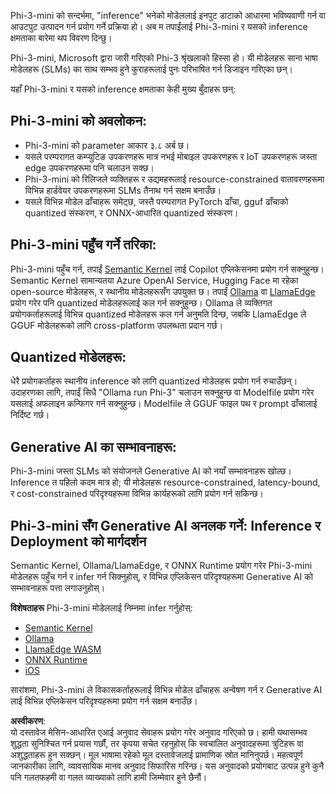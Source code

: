 Phi-3-mini को सन्दर्भमा, "inference" भनेको मोडेललाई इनपुट डाटाको आधारमा भविष्यवाणी गर्न वा आउटपुट उत्पादन गर्न प्रयोग गर्ने प्रक्रिया हो। अब म तपाईंलाई Phi-3-mini र यसको inference क्षमताका बारेमा थप विवरण दिन्छु।

Phi-3-mini, Microsoft द्वारा जारी गरिएको Phi-3 श्रृंखलाको हिस्सा हो। यी मोडेलहरू साना भाषा मोडेलहरू (SLMs) का साथ सम्भव हुने कुराहरूलाई पुनः परिभाषित गर्न डिजाइन गरिएका छन्।

यहाँ Phi-3-mini र यसको inference क्षमताका केही मुख्य बुँदाहरू छन्:

## **Phi-3-mini को अवलोकन:**
- Phi-3-mini को parameter आकार ३.८ अर्ब छ।
- यसले परम्परागत कम्प्युटिङ उपकरणहरू मात्र नभई मोबाइल उपकरणहरू र IoT उपकरणहरू जस्ता edge उपकरणहरूमा पनि चलाउन सक्छ।
- Phi-3-mini को रिलिजले व्यक्तिहरू र उद्यमहरूलाई resource-constrained वातावरणहरूमा विभिन्न हार्डवेयर उपकरणहरूमा SLMs तैनाथ गर्न सक्षम बनाउँछ।
- यसले विभिन्न मोडेल ढाँचाहरू समेट्छ, जस्तै परम्परागत PyTorch ढाँचा, gguf ढाँचाको quantized संस्करण, र ONNX-आधारित quantized संस्करण।

## **Phi-3-mini पहुँच गर्ने तरिका:**
Phi-3-mini पहुँच गर्न, तपाईं [Semantic Kernel](https://github.com/microsoft/SemanticKernelCookBook?WT.mc_id=aiml-138114-kinfeylo) लाई Copilot एप्लिकेसनमा प्रयोग गर्न सक्नुहुन्छ। Semantic Kernel सामान्यतया Azure OpenAI Service, Hugging Face मा रहेका open-source मोडेलहरू, र स्थानीय मोडेलहरूसँग उपयुक्त छ।
तपाईं [Ollama](https://ollama.com) वा [LlamaEdge](https://llamaedge.com) प्रयोग गरेर पनि quantized मोडेलहरूलाई कल गर्न सक्नुहुन्छ। Ollama ले व्यक्तिगत प्रयोगकर्ताहरूलाई विभिन्न quantized मोडेलहरू कल गर्न अनुमति दिन्छ, जबकि LlamaEdge ले GGUF मोडेलहरूको लागि cross-platform उपलब्धता प्रदान गर्छ।

## **Quantized मोडेलहरू:**
धेरै प्रयोगकर्ताहरू स्थानीय inference को लागि quantized मोडेलहरू प्रयोग गर्न रुचाउँछन्। उदाहरणका लागि, तपाईं सिधै "Ollama run Phi-3" चलाउन सक्नुहुन्छ वा Modelfile प्रयोग गरेर यसलाई अफलाइन कन्फिगर गर्न सक्नुहुन्छ। Modelfile ले GGUF फाइल पथ र prompt ढाँचालाई निर्दिष्ट गर्छ।

## **Generative AI का सम्भावनाहरू:**
Phi-3-mini जस्ता SLMs को संयोजनले Generative AI को नयाँ सम्भावनाहरू खोल्छ। Inference त पहिलो कदम मात्र हो; यी मोडेलहरू resource-constrained, latency-bound, र cost-constrained परिदृश्यहरूमा विभिन्न कार्यहरूको लागि प्रयोग गर्न सकिन्छ।

## **Phi-3-mini सँग Generative AI अनलक गर्ने: Inference र Deployment को मार्गदर्शन**  
Semantic Kernel, Ollama/LlamaEdge, र ONNX Runtime प्रयोग गरेर Phi-3-mini मोडेलहरू पहुँच गर्न र infer गर्न सिक्नुहोस्, र विभिन्न एप्लिकेसन परिदृश्यहरूमा Generative AI को सम्भावनाहरू पत्ता लगाउनुहोस्।

**विशेषताहरू**
Phi-3-mini मोडेललाई निम्नमा infer गर्नुहोस्:

- [Semantic Kernel](https://github.com/Azure-Samples/Phi-3MiniSamples/tree/main/semantickernel?WT.mc_id=aiml-138114-kinfeylo)
- [Ollama](https://github.com/Azure-Samples/Phi-3MiniSamples/tree/main/ollama?WT.mc_id=aiml-138114-kinfeylo)
- [LlamaEdge WASM](https://github.com/Azure-Samples/Phi-3MiniSamples/tree/main/wasm?WT.mc_id=aiml-138114-kinfeylo)
- [ONNX Runtime](https://github.com/Azure-Samples/Phi-3MiniSamples/tree/main/onnx?WT.mc_id=aiml-138114-kinfeylo)
- [iOS](https://github.com/Azure-Samples/Phi-3MiniSamples/tree/main/ios?WT.mc_id=aiml-138114-kinfeylo)

सारांशमा, Phi-3-mini ले विकासकर्ताहरूलाई विभिन्न मोडेल ढाँचाहरू अन्वेषण गर्न र Generative AI लाई विभिन्न एप्लिकेसन परिदृश्यहरूमा प्रयोग गर्न सक्षम बनाउँछ।

**अस्वीकरण**:  
यो दस्तावेज मेसिन-आधारित एआई अनुवाद सेवाहरू प्रयोग गरेर अनुवाद गरिएको छ। हामी यथासम्भव शुद्धता सुनिश्चित गर्न प्रयास गर्छौं, तर कृपया सचेत रहनुहोस् कि स्वचालित अनुवादहरूमा त्रुटिहरू वा अशुद्धताहरू हुन सक्छन्। मूल भाषामा रहेको मूल दस्तावेजलाई प्रामाणिक स्रोत मानिनुपर्छ। महत्वपूर्ण जानकारीका लागि, व्यावसायिक मानव अनुवाद सिफारिस गरिन्छ। यस अनुवादको प्रयोगबाट उत्पन्न हुने कुनै पनि गलतफहमी वा गलत व्याख्याको लागि हामी जिम्मेवार हुने छैनौं।